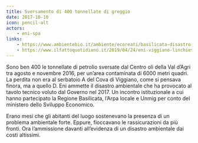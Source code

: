 ```yaml
---
title: Sversamento di 400 tonnellate di greggio
date: 2017-10-10
icon: pencil-alt
actors:
    - eni-spa
links:
    - https://www.ambientebio.it/ambiente/ecoreati/basilicata-disastro-ambientale-petrolio-rifiuti-tossici/
    - https://www.ilfattoquotidiano.it/2019/04/24/eni-viggiano-linchiesta-in-val-dagri-ci-dice-che-e-stato-giusto-combattere-per-la-legge-ecoreati/5132552/
---
```


Sono ben 400 le tonnellate di petrolio sversate dal Centro oli della Val d’Agri tra agosto e novembre 2016, per un’area contaminata di 6000 metri quadri. La perdita non era al serbatoio A del Cova di Viggiano, come si pensava finora, ma a quello D. Eni ammette il disastro ambientale che ha provocato al tavolo tecnico voluto dal Governo nel 2017. Un incontro istituzionale a cui hanno partecipato la Regione Basilicata, l’Arpa locale e Unmig per conto del ministero dello Sviluppo Economico.

Erano mesi che gli abitanti del luogo sostenevano la presenza di un problema ambientale forte. Eppure, fioccavano le rassicurazioni da più fronti. Ora l’ammissione davanti all’evidenza di un disastro ambientale dai costi altissimi.



